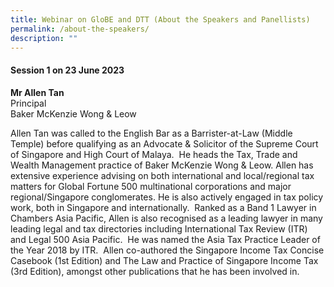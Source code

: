 ```yaml
---
title: Webinar on GloBE and DTT (About the Speakers and Panellists)
permalink: /about-the-speakers/
description: ""
---
```

#### **Session 1 on 23 June 2023**


**Mr Allen Tan** <br>
Principal <br>
Baker McKenzie Wong &amp; Leow <br>

Allen Tan was called to the English Bar as a Barrister-at-Law (Middle Temple) before qualifying as an Advocate &amp; Solicitor of the Supreme Court of Singapore and High Court of Malaya.&nbsp; He heads the Tax, Trade and Wealth Management practice of Baker McKenzie Wong &amp; Leow. Allen has extensive experience advising on both international and local/regional tax matters for Global Fortune 500 multinational corporations and major regional/Singapore conglomerates. He is also actively engaged in tax policy work, both in Singapore and internationally.&nbsp; Ranked as a Band 1 Lawyer in Chambers Asia Pacific, Allen is also recognised as a leading lawyer in many leading legal and tax directories including International Tax Review (ITR) and Legal 500 Asia Pacific.&nbsp; He was named the Asia Tax Practice Leader of the Year 2018 by ITR.&nbsp; Allen co-authored the Singapore Income Tax Concise Casebook (1st Edition) and The Law and Practice of Singapore Income Tax (3rd Edition), amongst other publications that he has been involved in.